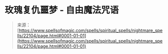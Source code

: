 <!--yml

category: 未分类

date: 2024-06-12 19:06:07

-->

# 玫瑰复仇噩梦 - 自由魔法咒语

> 来源：[https://www.spellsofmagic.com/spells/spiritual_spells/nightmare_spells/22104/page.html#0001-01-01](https://www.spellsofmagic.com/spells/spiritual_spells/nightmare_spells/22104/page.html#0001-01-01)
